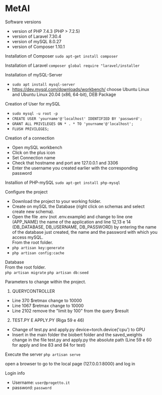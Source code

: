 # MetAI

Software versions
* version of PHP 7.4.3 (PHP > 7.2.5)
* version of Laravel 7.30.4
* version of mySQL 8.0.27
* version of Composer 1.10.1 

Installation of Composer
`sudo apt-get install composer`

Installation of Laravel
`composer global require "laravel/installer`

Installation of mySQL-Server 
* `sudo apt install mysql-server`
* https://dev.mysql.com/downloads/workbench/ choose Ubuntu Linux and Ubuntu Linux 20.04 (x86, 64-bit), DEB Package

Creation of User for mySQL
* `sudo mysql -u root -p`
* `CREATE USER 'yourname'@'localhost' IDENTIFIED BY 'password';`
* `GRANT ALL PRIVILEGES ON * . * TO 'yourname'@'localhost';`
* `FLUSH PRIVILEGES;`

Creation of a connection
* Open mySQL workbench 
* Click on the plus icon
* Set Connection name 
* Check that hostname and port are 127.0.0.1 and 3306
* Enter the username you created earlier with the corresponding password

Installion of PHP-mySQL
`sudo apt-get install php-mysql`

Configure the project
* Download the project to your working folder.
* Create on mySQL the Database (right click on schemas and select create new schema).
* Open the file .env (not .env.example) and change to line one (APP_NAME) the name of the application and line 12,13 e 14 (DB_DATABASE, DB_USERNAME, DB_PASSWORD) by entering the name of the database just created, the name and the password with which you access mySQL.
<br/>From the root folder.<br/>
* `php artisan key:generate`
* `php artisan config:cache`

Database 
<br/>From the root folder.<br/>
`php artisan migrate`
`php artisan db:seed`

Parameters to change within the project.<br/>
1. QUERYCONTROLLER
- Line 370 $retmax change to 10000
- Line 1067 $retmax change to 10000
- Line 2102 remove the "limit by 100" from the query $result

2. TEST.PY E APPLY.PY (Riga 59 e 46)
- Change of test.py and apply.py device=torch.device('cpu') to GPU
- Insert in the main folder the biobert folder and the saved_weights change in the file test.py and apply.py the absolute path (Line 59 e 60 for apply and line 83 and 84 for test)

Execute the server
`php artisan serve`

open a browser to go to the local page (127.0.0.1:8000) and log in

Login info
* Username: `user@progetto.it`
* password: `password`
